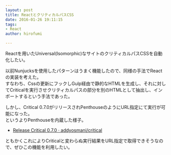 ```yaml
---
layout: post
title: ReactとクリティカルパスCSS
date: 2016-01-26 19:11:15
tags:
- React
author: hirofumi

---
```

Reactを用いたUniversal(Isomorphic)なサイトのクリティカルパスCSSを自動化したい。

以前Nunjucksを使用したパターンはうまく機能したので、同様の手法でReactの実装を考えた。  
すなわち、Cssの更新にフックしGulp経由で静的なHTMLを生成し、それに対してCriticalを実行させクリティカルパスの部分を別のHTMLとして抽出し、インポートするという手法であった。

しかし、Critical 0.7.0がリリースされPenthouseのようにURL指定にて実行が可能になった。  
というよりPenthouseを内蔵した様子。

-   [Release Critical 0.7.0 · addyosmani/critical](https://github.com/addyosmani/critical/releases/tag/v0.7.0)

ともかくこれによりCriticalと変わらぬ実行結果をURL指定で取得できそうなので、ぜひこの機能を利用したい。